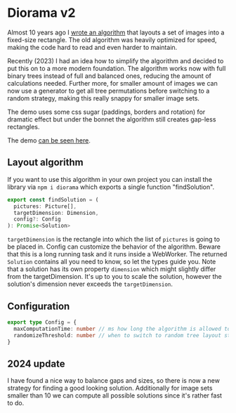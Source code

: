 # Diorama v2

Almost 10 years ago I [wrote an algorithm](https://github.com/mendrik/diorama) that layouts a set of images into a fixed-size rectangle. The old algorithm was heavily optimized for speed, making the code hard to read and even harder to maintain.

Recently (2023) I had an idea how to simplify the algorithm and decided to put this on to a more modern foundation.
The algorithm works now with full binary trees instead of full and balanced ones, reducing the amount of calculations needed. Further more, for smaller amount of images we can now use a generator to get all tree permutations before switching to a random strategy, making this really snappy for smaller image sets.

The demo uses some css sugar (paddings, borders and rotation) for dramatic effect but under the bonnet the algorithm still creates gap-less rectangles.

The demo [can be seen here](https://mendrik.github.io/diorama-2023/). 

## Layout algorithm

If you want to use this algorithm in your own project you can install the library via `npm i diorama` which exports a single function "findSolution".

```typescript
export const findSolution = (
  pictures: Picture[],
  targetDimension: Dimension,
  config?: Config
): Promise<Solution>
```

`targetDimension` is the rectangle into which the list of `pictures` is going to be placed in. Config can customize the behavior of the algorithm. Beware that this is a long running task and it runs inside a WebWorker. The returned `Solution` contains all you need to know, so let the types guide you. Note that a solution has its own property `dimension` which might slightly differ from the targetDimension. It's up to you to scale the solution, however the solution's dimension never exceeds the `targetDimension`.

## Configuration

```typescript
export type Config = {
  maxComputationTime: number // ms how long the algorithm is allowed to search for a good solution, default 300ms
  randomizeThreshold: number // when to switch to random tree layout strategy
}
```

## 2024 update
I have found a nice way to balance gaps and sizes, so there is now a new strategy for finding a good looking solution. Additionally for image sets smaller than 10 we can compute all possible solutions since it's rather fast to do.